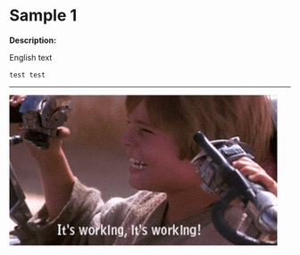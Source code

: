 # Sample 1

**Description:**

English text

````
test test
````

<hr>

![working](images/working.jpg)
